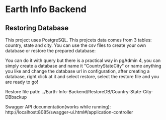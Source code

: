 # Earth Info Backend

## Restoring Database

This project uses PostgreSQL. This projcets data comes from 3 tables: country, state and city. You can use the csv files to create your own database or restore the prepared database:

You can do it with query but there is a practical way in pgAdmin 4, you can simply create a database and name it "CountryStateCity" or name anything you like and change the database url in configuration, after creating a database, right click at it and select restore, select the restore file and you are ready to go! 

Restore file path: ../Earth-Info-Backend/RestoreDB/Country-State-City-DBbackup

Swagger API documentation(works while running): http://localhost:8085/swagger-ui.html#/application-controller

